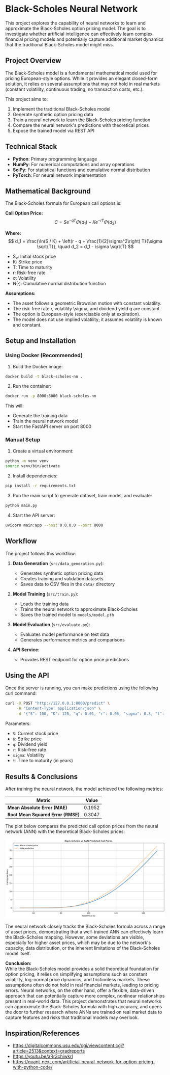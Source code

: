 # Black-Scholes Neural Network

This project explores the capability of neural networks to learn and approximate the Black-Scholes option pricing model. The goal is to investigate whether artificial intelligence can effectively learn complex financial pricing models and potentially capture additional market dynamics that the traditional Black-Scholes model might miss.

## Project Overview

The Black-Scholes model is a fundamental mathematical model used for pricing European-style options. While it provides an elegant closed-form solution, it relies on several assumptions that may not hold in real markets (constant volatility, continuous trading, no transaction costs, etc.).

This project aims to:
1. Implement the traditional Black-Scholes model
2. Generate synthetic option pricing data
3. Train a neural network to learn the Black-Scholes pricing function
4. Compare the neural network's predictions with theoretical prices
5. Expose the trained model via REST API

## Technical Stack

- **Python**: Primary programming language
- **NumPy**: For numerical computations and array operations
- **SciPy**: For statistical functions and cumulative normal distribution
- **PyTorch**: For neural network implementation

## Mathematical Background

The Black-Scholes formula for European call options is:

**Call Option Price:**
$$
C = S e^{-qT} \Phi(d_1) - K e^{-rT} \Phi(d_2)
$$

**Where:**
$$
d_1 = \frac{\ln(S / K) + \left(r - q + \frac{1}{2}\sigma^2\right) T}{\sigma \sqrt{T}}, \quad
d_2 = d_1 - \sigma \sqrt{T}
$$

- S₀: Initial stock price
- K: Strike price
- T: Time to maturity
- r: Risk-free rate
- σ: Volatility
- N(·): Cumulative normal distribution function

**Assumptions:**
* The asset follows a geometric Brownian motion with constant volatility.
* The risk-free rate r, volatility \sigma, and dividend yield q are constant.
* The option is European-style (exercisable only at expiration).
* The model does not use implied volatility; it assumes volatility is known and constant.

## Setup and Installation

### Using Docker (Recommended)

1. Build the Docker image:
```bash
docker build -t black-scholes-nn .
```

2. Run the container:
```bash
docker run -p 8000:8000 black-scholes-nn
```

This will:
- Generate the training data
- Train the neural network model
- Start the FastAPI server on port 8000

### Manual Setup

1. Create a virtual environment:
```bash
python -m venv venv
source venv/bin/activate 
```

2. Install dependencies:
```bash
pip install -r requirements.txt
```

3. Run the main script to generate dataset, train model, and evaluate:
```bash
python main.py
```

4. Start the API server:
```bash
uvicorn main:app --host 0.0.0.0 --port 8000
```

## Workflow

The project follows this workflow:

1. **Data Generation** (`src/data_generation.py`):
   - Generates synthetic option pricing data
   - Creates training and validation datasets
   - Saves data to CSV files in the `data/` directory

2. **Model Training** (`src/train.py`):
   - Loads the training data
   - Trains the neural network to approximate Black-Scholes
   - Saves the trained model to `models/model.pth`

3. **Model Evaluation** (`src/evaluate.py`):
   - Evaluates model performance on test data
   - Generates performance metrics and comparisons

4. **API Service**:
   - Provides REST endpoint for option price predictions

## Using the API

Once the server is running, you can make predictions using the following curl command:

```bash
curl -X POST "http://127.0.0.1:8000/predict" \
     -H "Content-Type: application/json" \
     -d '{"S": 100, "K": 120, "q": 0.01, "r": 0.05, "sigma": 0.3, "t": 0.5}'
```

Parameters:
- `S`: Current stock price
- `K`: Strike price
- `q`: Dividend yield
- `r`: Risk-free rate
- `sigma`: Volatility
- `t`: Time to maturity (in years)

## Results & Conclusions

After training the neural network, the model achieved the following metrics:

| Metric | Value   |
|--------|---------|
| **Mean Absolute Error (MAE)** | 0.1952  |
| **Root Mean Squared Error (RMSE)** | 0.3047 |

The plot below compares the predicted call option prices from the neural network (ANN) with the theoretical Black-Scholes prices:

![Black-Scholes vs ANN Predicted Call Prices](results/nn_predicted_vs_true_output.png)

The neural network closely tracks the Black-Scholes formula across a range of asset prices, demonstrating that a well-trained ANN can effectively learn the Black-Scholes mapping. However, some deviations are visible, especially for higher asset prices, which may be due to the network's capacity, data distribution, or the inherent limitations of the Black-Scholes model itself.

**Conclusion:**  
While the Black-Scholes model provides a solid theoretical foundation for option pricing, it relies on simplifying assumptions such as constant volatility, log-normal price dynamics, and frictionless markets. These assumptions often do not hold in real financial markets, leading to pricing errors. Neural networks, on the other hand, offer a flexible, data-driven approach that can potentially capture more complex, nonlinear relationships present in real-world data. This project demonstrates that neural networks can approximate the Black-Scholes formula with high accuracy, and opens the door to further research where ANNs are trained on real market data to capture features and risks that traditional models may overlook. 

## Inspiration/References

- https://digitalcommons.usu.edu/cgi/viewcontent.cgi?article=2513&context=gradreports
- https://youtu.be/aRr3chiwkrI
- https://quant-next.com/artificial-neural-network-for-option-pricing-with-python-code/